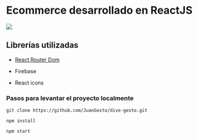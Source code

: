 # Ecommerce desarrollado en ReactJS
![](https://res.cloudinary.com/dss1do1r6/image/upload/v1662510099/Dive/logo_xf7mi7.svg)

## Librerías utilizadas

-   [React Router Dom](https://reactrouter.com/en/main)

-   Firebase

-   React icons

### Pasos para levantar el proyecto localmente

```
git clone https://github.com/JuanGesto/dive-gesto.git
```

`npm install`

`npm start`
